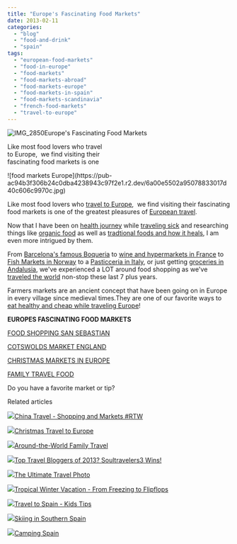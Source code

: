 ```yaml
---
title: "Europe's Fascinating Food Markets"
date: 2013-02-11
categories: 
  - "blog"
  - "food-and-drink"
  - "spain"
tags: 
  - "european-food-markets"
  - "food-in-europe"
  - "food-markets"
  - "food-markets-abroad"
  - "food-markets-europe"
  - "food-markets-in-spain"
  - "food-markets-scandinavia"
  - "french-food-markets"
  - "travel-to-europe"
---
```


![IMG_2850](https://pub-ac94b3f306b24c0dba4238943c97f2e1.r2.dev/6a00e5502a95078833017c36976cc8970b.jpg)Europe's Fascinating Food Markets  
  
Like most food lovers who travel  
to Europe,  we find visiting their  
fascinating food markets is one

<!--more--> ![food markets Europe](https://pub-ac94b3f306b24c0dba4238943c97f2e1.r2.dev/6a00e5502a95078833017d40c606c9970c.jpg)  
  
Like most food lovers who [travel to Europe](http://soultravelers3new.local/2012/02/5-best-european-family-vacations.html "travel to Europe- best vacations"),  we find visiting their fascinating food markets is one of the greatest pleasures of [European travel](http://soultravelers3new.local/2012/07/travelling-traveling-around-europe-in-a-campervan.html "Traveling around Europe in a campervan").  
  
Now that I have been on [health journey](http://soultravelers3new.local/health-and-travel/ "health journey") while [traveling sick](http://soultravelers3new.local/2012/10/traveling-while-sick-or-with-health-medical-challenges.html "traveling sick or mobility challenges") and researching things like [organic food](http://soultravelers3new.local/2012/04/health-organic-raw-foods-and-travel.html "organic raw food advantages") as well as [tradtional foods and how it heals](http://soultravelers3new.local/2012/06/healthy-food-and-travel.html "healing traditional foods"), I am even more intrigued by them.  
  
From [Barcelona's famous Boqueria](http://soultravelers3new.local/2007/05/bye-bye-barcelo.html "Barcelona's famous Boqueria") to [wine and hypermarkets in France](http://soultravelers3new.local/2006/10/wine-roads-bacc.html "wine and hypermarkets france") to [Fish Markets in Norway](http://soultravelers3new.local/2009/08/family-travel-photo-norway-bergen-fish-market-fresh-salmon.html "Fish markets norway") to a [Pasticceria in Italy](http://soultravelers3new.local/2008/03/kids-view-of-fl.html "florence with kids - museum, art,  and pasticceria"), or just getting [groceries in Andalusia](http://soultravelers3new.local/2008/04/food-myths-real.html "grocery shopping in Spain"), we've experienced a LOT around food shopping as we've [traveled the world](http://soultravelers3new.local/2012/12/around-the-world-family-travel.html "RTW family travel around the world") non-stop these last 7 plus years.  
  
Farmers markets are an ancient concept that have been going on in Europe in every village since medieval times.They are one of our favorite ways to [eat healthy and cheap while traveling Europe](http://soultravelers3new.local/2008/09/how-to-eat-heal.html "eat healthy and cheap while traveling Europe")!  
  
**EUROPES FASCINATING FOOD MARKETS**  
  
  
[FOOD SHOPPING SAN SEBASTIAN](http://soultravelers3new.local/2009/07/food-shopping-san-sebastian-spain-unusual-markets-europe.html "FOOD SHOPPING SAN SEBASTIAN")  
  
[COTSWOLDS MARKET ENGLAND](http://soultravelers3new.local/2009/07/family-travel-photoengland-food-market-fruit-foodie-red-current-.html "COTWOLDS MARKET ")  
  
[CHRISTMAS MARKETS IN EUROPE](http://soultravelers3new.local/2011/11/christmas-markets-in-europe-dont-miss.html "CHRISTMAS MARKETS IN EUROPE")  
  
[FAMILY TRAVEL FOOD](http://soultravelers3new.local/2010/09/family-travel-food.html "FAMILY TRAVEL FOOD")  
  
Do you have a favorite market or tip?  
  

Related articles

[![](http://i.zemanta.com/134036425_80_80.jpg)](http://soultravelers3new.local/2012/12/china-travel-shopping-and-markets-rtw.html)[China Travel - Shopping and Markets #RTW](http://soultravelers3new.local/2012/12/china-travel-shopping-and-markets-rtw.html)

[![](http://i.zemanta.com/132319221_80_80.jpg)](http://soultravelers3new.local/2012/12/christmas-travel-to-europe.html)[Christmas Travel to Europe](http://soultravelers3new.local/2012/12/christmas-travel-to-europe.html)

[![](http://i.zemanta.com/134800869_80_80.jpg)](http://soultravelers3new.local/2012/12/around-the-world-family-travel.html)[Around-the-World Family Travel](http://soultravelers3new.local/2012/12/around-the-world-family-travel.html)

[![](http://i.zemanta.com/135568483_80_80.jpg)](http://soultravelers3new.local/2013/01/top-travel-bloggers-of-2013-soultravelers3-wins-.html)[Top Travel Bloggers of 2013? Soultravelers3 Wins!](http://soultravelers3new.local/2013/01/top-travel-bloggers-of-2013-soultravelers3-wins-.html)

[![](http://i.zemanta.com/130738046_80_80.jpg)](http://soultravelers3new.local/2012/12/the-ultimate-travel-photo.html)[The Ultimate Travel Photo](http://soultravelers3new.local/2012/12/the-ultimate-travel-photo.html)

[![](http://i.zemanta.com/132755696_80_80.jpg)](http://soultravelers3new.local/2012/12/tropical-winter-vacation-from-freezing-to-flipflops.html)[Tropical Winter Vacation - From Freezing to Flipflops](http://soultravelers3new.local/2012/12/tropical-winter-vacation-from-freezing-to-flipflops.html)

[![](http://i.zemanta.com/141156810_80_80.jpg)](http://soultravelers3new.local/2013/01/travel-to-spain-kids-tips.html)[Travel to Spain - Kids Tips](http://soultravelers3new.local/2013/01/travel-to-spain-kids-tips.html)

[![](http://i.zemanta.com/134252240_80_80.jpg)](http://soultravelers3new.local/2012/12/skiing-in-southern-spain.html)[Skiing in Southern Spain](http://soultravelers3new.local/2012/12/skiing-in-southern-spain.html)

[![](http://i.zemanta.com/137403788_80_80.jpg)](http://soultravelers3new.local/2013/01/camping-spain.html)[Camping Spain](http://soultravelers3new.local/2013/01/camping-spain.html)
